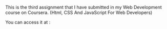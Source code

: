 This is the third assignment that I have submitted in my Web Development course on Coursera. (Html, CSS And JavaScript For Web Developers)

You can access it at : 
